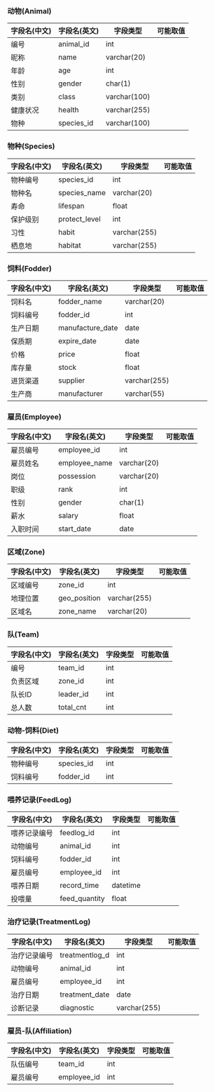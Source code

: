 ### 动物(Animal)

| 字段名(中文) | 字段名(英文) | 字段类型     | 可能取值 |
| ------------ | ------------ | ------------ | -------- |
| 编号         | animal_id    | int          |          |
| 昵称         | name         | varchar(20)  |          |
| 年龄         | age          | int          |          |
| 性别         | gender       | char(1)      |          |
| 类别         | class        | varchar(100) |          |
| 健康状况     | health       | varchar(255) |          |
| 物种         | species_id   | varchar(100) |          |



### 物种(Species)

| 字段名(中文) | 字段名(英文)  | 字段类型     | 可能取值 |
| ------------ | ------------- | ------------ | -------- |
| 物种编号     | species_id    | int          |          |
| 物种名       | species_name  | varchar(20)  |          |
| 寿命         | lifespan      | float        |          |
| 保护级别     | protect_level | int          |          |
| 习性         | habit         | varchar(255) |          |
| 栖息地       | habitat       | varchar(255) |          |



### 饲料(Fodder)

| 字段名(中文) | 字段名(英文)     | 字段类型     | 可能取值 |
| ------------ | ---------------- | ------------ | -------- |
| 饲料名       | fodder_name      | varchar(20)  |          |
| 饲料编号     | fodder_id        | int          |          |
| 生产日期     | manufacture_date | date         |          |
| 保质期       | expire_date      | date         |          |
| 价格         | price            | float        |          |
| 库存量       | stock            | float        |          |
| 进货渠道     | supplier         | varchar(255) |          |
| 生产商       | manufacturer     | varchar(55)  |          |



### 雇员(Employee)

| 字段名(中文) | 字段名(英文)  | 字段类型    | 可能取值 |
| ------------ | ------------- | ----------- | -------- |
| 雇员编号     | employee_id   | int         |          |
| 雇员姓名     | employee_name | varchar(20) |          |
| 岗位         | possession    | varchar(20) |          |
| 职级         | rank          | int         |          |
| 性别         | gender        | char(1)     |          |
| 薪水         | salary        | float       |          |
| 入职时间     | start_date    | date        |          |



### 区域(Zone)

| 字段名(中文) | 字段名(英文) | 字段类型     | 可能取值 |
| ------------ | ------------ | ------------ | -------- |
| 区域编号     | zone_id      | int          |          |
| 地理位置     | geo_position | varchar(255) |          |
| 区域名       | zone_name    | varchar(20)  |          |



### 队(Team)

| 字段名(中文) | 字段名(英文) | 字段类型 | 可能取值 |
| ------------ | ------------ | -------- | -------- |
| 编号         | team_id      | int      |          |
| 负责区域     | zone_id      | int      |          |
| 队长ID       | leader_id    | int      |          |
| 总人数       | total_cnt    | int      |          |



### 动物-饲料(Diet)

| 字段名(中文) | 字段名(英文) | 字段类型 | 可能取值 |
| ------------ | ------------ | -------- | -------- |
| 物种编号     | species_id   | int      |          |
| 饲料编号     | fodder_id    | int      |          |



### 喂养记录(FeedLog)

| 字段名(中文) | 字段名(英文)  | 字段类型 | 可能取值 |
| ------------ | ------------- | -------- | -------- |
| 喂养记录编号 | feedlog_id    | int      |          |
| 动物编号     | animal_id     | int      |          |
| 饲料编号     | fodder_id     | int      |          |
| 雇员编号     | employee_id   | int      |          |
| 喂养日期     | record_time   | datetime |          |
| 投喂量       | feed_quantity | float    |          |



### 治疗记录(TreatmentLog)

| 字段名(中文) | 字段名(英文)   | 字段类型     | 可能取值 |
| ------------ | -------------- | ------------ | -------- |
| 治疗记录编号 | treatmentlog_d | int          |          |
| 动物编号     | animal_id      | int          |          |
| 雇员编号     | employee_id    | int          |          |
| 治疗日期     | treatment_date | date         |          |
| 诊断记录     | diagnostic     | varchar(255) |          |



### 雇员-队(Affiliation)

| 字段名(中文) | 字段名(英文) | 字段类型 | 可能取值 |
| ------------ | ------------ | -------- | -------- |
| 队伍编号     | team_id      | int      |          |
| 雇员编号     | employee_id  | int      |          |

